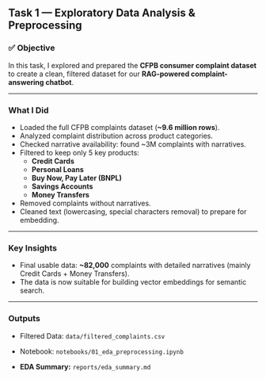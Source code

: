 ## **Task 1 — Exploratory Data Analysis & Preprocessing**

### ✅ **Objective**

In this task, I explored and prepared the **CFPB consumer complaint dataset** to create a clean, filtered dataset for our **RAG-powered complaint-answering chatbot**.

* * *

### **What I Did**

* Loaded the full CFPB complaints dataset (**~9.6 million rows**).
* Analyzed complaint distribution across product categories.
* Checked narrative availability: found ~3M complaints with narratives.
* Filtered to keep only 5 key products:
    * **Credit Cards**
    * **Personal Loans**
    * **Buy Now, Pay Later (BNPL)**
    * **Savings Accounts**
    * **Money Transfers**
* Removed complaints without narratives.
* Cleaned text (lowercasing, special characters removal) to prepare for embedding.


* * *

### **Key Insights**

* Final usable data: **~82,000** complaints with detailed narratives (mainly Credit Cards + Money Transfers).
* The data is now suitable for building vector embeddings for semantic search.


* * *

### **Outputs**

* Filtered Data: `data/filtered_complaints.csv`
* Notebook: `notebooks/01_eda_preprocessing.ipynb`
   
* **EDA Summary:** `reports/eda_summary.md`